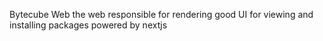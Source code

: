 Bytecube Web the web responsible for rendering good UI for viewing and installing packages powered by nextjs